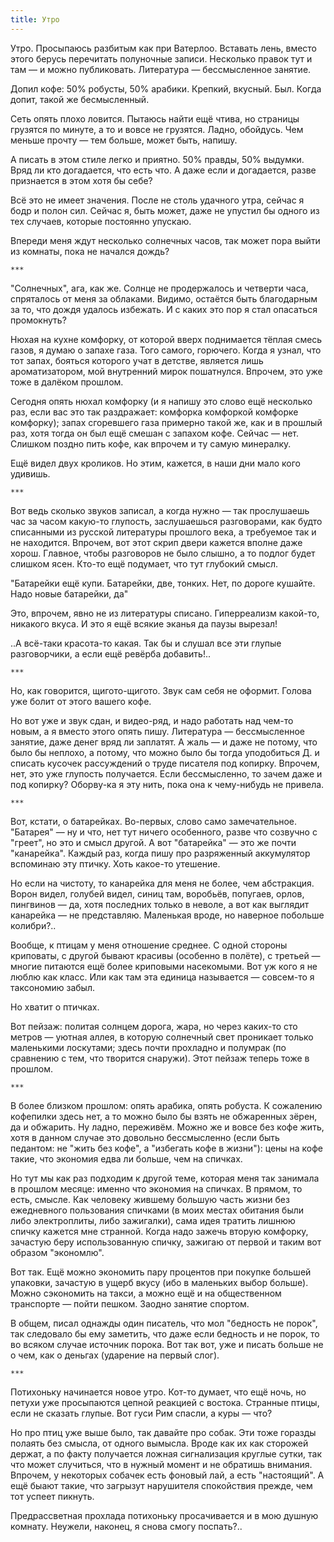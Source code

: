 ```yaml
---
title: Утро
---
```


Утро. Просыпаюсь разбитым как при Ватерлоо. Вставать лень, вместо этого берусь
перечитать полуночные записи. Несколько правок тут и там — и можно
публиковать. Литература — бессмысленное занятие.

Допил кофе: 50% робусты, 50% арабики. Крепкий, вкусный. Был. Когда допит, такой
же бесмысленный.

Сеть опять плохо ловится. Пытаюсь найти ещё чтива, но страницы грузятся по
минуте, а то и вовсе не грузятся. Ладно, обойдусь. Чем меньше прочту — тем
больше, может быть, напишу.

А писать в этом стиле легко и приятно. 50% правды, 50% выдумки. Вряд ли кто
догадается, что есть что. А даже если и догадается, разве признается в этом хотя
бы себе?

Всё это не имеет значения. После не столь удачного утра, сейчас я бодр и полон
сил. Сейчас я, быть может, даже не упустил бы одного из тех случаев, которые
постоянно упускаю.

Впереди меня ждут несколько солнечных часов, так может пора выйти из комнаты,
пока не начался дождь?

    ***

"Солнечных", ага, как же. Солнце не продержалось и четверти часа, спряталось от
меня за облаками. Видимо, остаётся быть благодарным за то, что дождя удалось
избежать. И с каких это пор я стал опасаться промокнуть?

Нюхая на кухне комфорку, от которой вверх поднимается тёплая смесь газов, я
думаю о запахе газа. Того самого, горючего. Когда я узнал, что тот запах,
бояться которого учат в детстве, является лишь ароматизатором, мой внутренний
мирок пошатнулся. Впрочем, это уже тоже в далёком прошлом.

Сегодня опять нюхал комфорку (и я напишу это слово ещё несколько раз, если вас
это так раздражает: комфорка комфоркой комфорке комфорку); запах сгоревшего газа
примерно такой же, как и в прошлый раз, хотя тогда он был ещё смешан с запахом
кофе. Сейчас — нет. Слишком поздно пить кофе, как впрочем и ту самую минералку.

Ещё видел двух кроликов. Но этим, кажется, в наши дни мало кого удивишь.

    ***

Вот ведь сколько звуков записал, а когда нужно — так прослушаешь час за часом
какую-то глупость, заслушаешься разговорами, как будто списанными из русской
литературы прошлого века, а требуемое так и не находится. Впрочем, вот этот
скрип двери кажется вполне даже хорош. Главное, чтобы разговоров не было слышно,
а то подлог будет слишком ясен. Кто-то ещё подумает, что тут глубокий смысл.

"Батарейки ещё купи. Батарейки, две, тонких. Нет, по дороге кушайте. Надо новые
батарейки, да"

Это, впрочем, явно не из литературы списано. Гиперреализм какой-то, никакого
вкуса. И это я ещё всякие эканья да паузы вырезал!

..А всё-таки красота-то какая. Так бы и слушал все эти глупые разговорчики, а
если ещё ревёрба добавить!..

    ***

Но, как говорится, щигото-щигото. Звук сам себя не оформит. Голова уже болит от
этого вашего кофе.

Но вот уже и звук сдан, и видео-ряд, и надо работать над чем-то новым, а я
вместо этого опять пишу. Литература — бессмысленное занятие, даже денег вряд ли
заплатят. А жаль — и даже не потому, что было бы неплохо, а потому, что можно
было бы тогда уподобиться Д. и списать кусочек рассуждений о труде писателя под
копирку. Впрочем, нет, это уже глупость получается. Если бессмысленно, то зачем
даже и под копирку? Оборву-ка я эту нить, пока она к чему-нибудь не привела.

    ***

Вот, кстати, о батарейках. Во-первых, слово само замечательное. "Батарея" — ну и
что, нет тут ничего особенного, разве что созвучно с "греет", но это и смысл
другой. А вот "батарейка" — это же почти "канарейка". Каждый раз, когда пишу про
разряженный аккумулятор вспоминаю эту птичку. Хоть какое-то утешение.

Но если на чистоту, то канарейка для меня не более, чем абстракция. Ворон видел,
голубей видел, синиц там, воробьёв, попугаев, орлов, пингвинов — да, хотя
последних только в неволе, а вот как выглядит канарейка — не
представляю. Маленькая вроде, но наверное побольше колибри?..

Вообще, к птицам у меня отношение среднее. С одной стороны криповаты, с другой
бывают красивы (особенно в полёте), с третьей — многие питаются ещё более
криповыми насекомыми. Вот уж кого я не люблю как класс. Или как там эта единица
называется — совсем-то я таксономию забыл.

Но хватит о птичках.

Вот пейзаж: политая солнцем дорога, жара, но через каких-то сто метров — уютная
аллея, в которую солнечный свет проникает только маленькими лоскутами; здесь
почти прохладно и полумрак (по сравнению с тем, что творится снаружи). Этот
пейзаж теперь тоже в прошлом.

    ***

В более близком прошлом: опять арабика, опять робуста. К сожалению кофепилки
здесь нет, а то можно было бы взять не обжаренных зёрен, да и обжарить. Ну
ладно, переживём. Можно же и вовсе без кофе жить, хотя в данном случае это
довольно бессмысленно (если быть педантом: не "жить без кофе", а "избегать кофе
в жизни"): цены на кофе такие, что экономия едва ли больше, чем на спичках.

Но тут мы как раз подходим к другой теме, которая меня так занимала в прошлом
месяце: именно что экономия на спичках. В прямом, то есть, смысле. Как человеку
жившему большую часть жизни без ежедневного пользования спичками (в моих местах
обитания были либо электроплиты, либо зажигалки), сама идея тратить лишнюю
спичку кажется мне странной. Когда надо зажечь вторую комфорку, зачастую беру
использованную спичку, зажигаю от первой и таким вот образом "экономлю".

Вот так. Ещё можно экономить пару процентов при покупке большей упаковки,
зачастую в ущерб вкусу (ибо в маленьких выбор больше). Можно сэкономить на
такси, а можно ещё и на общественном транспорте — пойти пешком. Заодно занятие
спортом.

В общем, писал однажды один писатель, что мол "бедность не порок", так следовало
бы ему заметить, что даже если бедность и не порок, то во всяком случае источник
порока. Вот так вот, уже и писать больше не о чем, как о деньгах (ударение на
первый слог).

    ***

Потихоньку начинается новое утро. Кот-то думает, что ещё ночь, но петухи уже
просыпаются цепной реакцией с востока. Странные птицы, если не сказать
глупые. Вот гуси Рим спасли, а куры — что?

Но про птиц уже выше было, так давайте про собак. Эти тоже горазды полаять без
смысла, от одного вымысла. Вроде как их как сторожей держат, а по факту
получается ложная сигнализация круглые сутки, так что может случиться, что в
нужный момент и не обратишь внимания. Впрочем, у некоторых собачек есть фоновый
лай, а есть "настоящий". А ещё быают такие, что загрызут нарушителя спокойствия
прежде, чем тот успеет пикнуть.

Предрассветная прохлада потихоньку просачивается и в мою душную
комнату. Неужели, наконец, я снова смогу поспать?..
